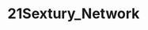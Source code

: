 ---
title: 21Sextury_Network
crosslinks:
- MiaMalkova
- porninfifteenseconds
- The_Best_NSFW_GIFS
---